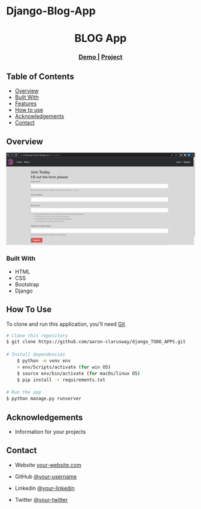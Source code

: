 # Django-Blog-App
<!-- Please update value in the {}  -->

<h1 align="center">BLOG App</h1>


<div align="center">
  <h3>
    <a href="https://dj-blog-app-hsyn.herokuapp.com/">
      Demo
    </a>
     | 
    <a href="https://dj-blog-app-hsyn.herokuapp.com/">
      Project
    </a>
 
  </h3>
</div>


<!-- TABLE OF CONTENTS -->

## Table of Contents

- [Overview](#overview)
- [Built With](#built-with)
- [Features](#features)
- [How to use](#how-to-use)
- [Acknowledgements](#acknowledgements)
- [Contact](#contact)

<!-- OVERVIEW -->

## Overview

![](Animation.gif)

### Built With

<!-- This section should list any major frameworks that you built your project using. Here are a few examples.-->

- HTML
- CSS
- Bootstrap
- Django

## How To Use

<!-- This is an example, please update according to your application -->

To clone and run this application, you'll need [Git](https://github.com/hsynarsln/Django-Todo-App.git) 
```bash
# Clone this repository
$ git clone https://github.com/aaron-clarusway/django_TODO_APPS.git

# Install dependencies
    $ python -m venv env
    > env/Scripts/activate (for win OS)
    $ source env/bin/activate (for macOs/linux OS)
    $ pip install -r requirements.txt

# Run the app
$ python manage.py runserver
```

## Acknowledgements
- Information for your projects

## Contact

- Website [your-website.com](https://{your-web-site-link})
- GitHub [@your-username](https://{github.com/your-usermame})

- Linkedin [@your-linkedin](https://{linkedin.com/your-username})
- Twitter [@your-twitter](https://{twitter.com/your-username})
